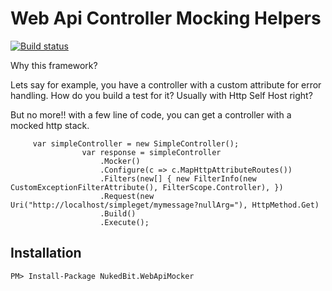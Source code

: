 # Web Api Controller Mocking Helpers

[![Build status](https://ci.appveyor.com/api/projects/status/grvxvo7ax034vfyy?svg=true)](https://ci.appveyor.com/project/nukedbit/webapimocker)

Why this framework?

Lets say for example, you have a controller with a custom attribute for error handling.
How do you build a test for it? Usually with Http Self Host right? 

But no more!! with a few line of code, you can get a controller with a mocked http stack.



		 var simpleController = new SimpleController();
					var response = simpleController
						.Mocker()
						.Configure(c => c.MapHttpAttributeRoutes())
						.Filters(new[] { new FilterInfo(new CustomExceptionFilterAttribute(), FilterScope.Controller), })
						.Request(new Uri("http://localhost/simpleget/mymessage?nullArg="), HttpMethod.Get)
						.Build()
						.Execute(); 


## Installation

    PM> Install-Package NukedBit.WebApiMocker


